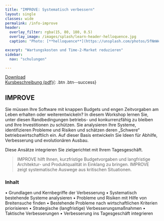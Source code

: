 ```yaml
---
title: "IMPROVE: Systematisch verbessern"
layout: single
classes: wide
permalink: /info-improve
header:
  overlay_filter: rgba(15, 80, 180, 0.5)
  overlay_image: /images/splash/learn-header-helloquence.jpg
  caption: "Photo: [**helloquence**](https://unsplash.com/photos/5fNmWej4tAA)"

excerpt: "Wartungskosten und Time-2-Market reduzieren"
sidebar:
  nav: "schulungen"

---
```


[Download<br/>Kursbeschreibung (pdf)](/info-improve){: .btn .btn--success}

## IMPROVE

Sie müssen Ihre Software mit knappen Budgets und engen Zeitvorgaben am Leben erhalten oder weiterentwickeln?
In diesem Workshop lernen Sie, unter diesen Randbedingungen betriebs- und konkurrenzfähig zu bleiben und Ihre Investitionen zu schützen. 
Sie analysieren Ihre Systeme, identifizieren Probleme und Risiken und schätzen deren „Schwere“ betriebswirtschaftlich ein. 
Auf dieser Basis entwickeln Sie Ideen für Abhilfe, Verbesserung und evolutionären Ausbau. 

Diese Ansätze integrieren Sie zielgerichtet mit Ihrem Tagesgeschäft.

> IMPROVE hilft Ihnen, kurzfristige Budgetvorgaben und langfristige Architektur- und Produktqualität in Einklang zu bringen. 
> IMPROVE zeigt systematische Auswege aus kritischen Situationen.


### Inhalt
• Grundlagen und Kernbegriffe der Verbesserung
• Systematisch bestehende Systeme analysieren
• Probleme und Risiken mit Hilfe von Breitensuche finden
• Bestehende Probleme nach wirtschaftlichen Kriterien priorisieren
• Strategische (langfristige) Verbesserungsmaßnahmen
• Taktische Verbesserungen
• Verbesserung ins Tagesgeschäft integrieren




